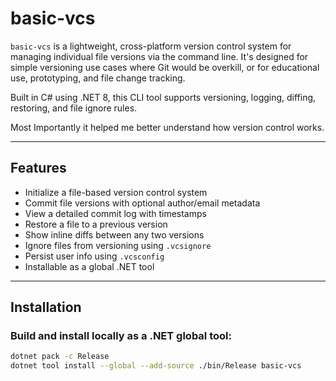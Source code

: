 # basic-vcs

`basic-vcs` is a lightweight, cross-platform version control system for managing individual file versions via the command line. It's designed for simple versioning use cases where Git would be overkill, or for educational use, prototyping, and file change tracking.

Built in C# using .NET 8, this CLI tool supports versioning, logging, diffing, restoring, and file ignore rules. 

Most Importantly it helped me better understand how version control works.

---

## Features

- Initialize a file-based version control system
- Commit file versions with optional author/email metadata
- View a detailed commit log with timestamps
- Restore a file to a previous version
- Show inline diffs between any two versions
- Ignore files from versioning using `.vcsignore`
- Persist user info using `.vcsconfig`
- Installable as a global .NET tool

---

## Installation

### Build and install locally as a .NET global tool:

```bash
dotnet pack -c Release
dotnet tool install --global --add-source ./bin/Release basic-vcs

